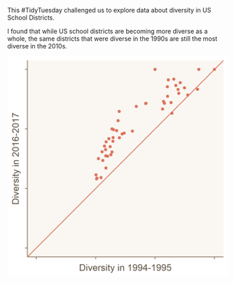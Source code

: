 This #TidyTuesday challenged us to explore data about diversity in US School Districts.

I found that while US school districts are becoming more diverse as a whole, the same districts that were diverse in the 1990s are still the most diverse in the 2010s. 

![Diversity Results](fig.png)
